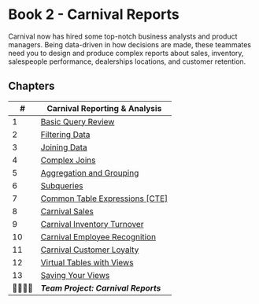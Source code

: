 # Book 2 - Carnival Reports

Carnival now has hired some top-notch business analysts and product managers. Being data-driven in how decisions are made, these teammates need you to design and produce complex reports about sales, inventory, salespeople performance, dealerships locations, and customer retention.

## Chapters

| #  | Carnival Reporting &amp; Analysis |
|--|--|
| 1 | [Basic Query Review](./chapters/QUERY_REVIEW.md) |
| 2 | [Filtering Data](./chapters/WHERE_CLAUSES.md) |
| 3 | [Joining Data](./chapters/JOIN_OVERVIEW.md) |
| 4 | [Complex Joins](./chapters/COMPLEX_QUERIES.md) |
| 5 | [Aggregation and Grouping](./chapters/AGGREGATION.md) |
| 6 | [Subqueries](./chapters/SUBQUERY.md) |
| 7 | [Common Table Expressions \[CTE\]](./chapters/CTE.md) |
| 8 | [Carnival Sales](./chapters/SALES.md) |
| 9 | [Carnival Inventory Turnover](./chapters/INVENTORY.md) |
| 10 | [Carnival Employee Recognition](./chapters/EMPLOYEES.md) |
| 11 | [Carnival Customer Loyalty](./chapters/CUSTOMERS.md) |
| 12 | [Virtual Tables with Views](./chapters/VIEWS.md) |
| 13 | [Saving Your Views](./chapters/CARNIVAL_VIEWS.md) |
| 👨‍👨‍👦‍👦 | **_Team Project: Carnival Reports_** |
